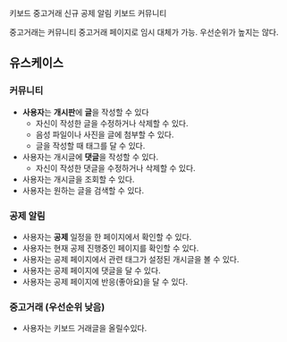 
키보드 중고거래
신규 공제 알림
키보드 커뮤니티

중고거래는 커뮤니티 중고거래 페이지로 임시 대체가 가능. 우선순위가 높지는 않다.
## 유스케이스

### 커뮤니티
- **사용자**는 **개시판**에 **글**을 작성할 수 있다
	- 자신이 작성한 글을 수정하거나 삭제할 수 있다.
	- 음성 파일이나 사진을 글에 첨부할 수 있다.
	- 글을 작성할 때 태그를 달 수 있다.
- 사용자는 개시글에 **댓글**을 작성할 수 있다.
	- 자신이 작성한 댓글을 수정하거나 삭제할 수 있다.
- 사용자는 개시글을 조회할 수 있다.
- 사용자는 원하는 글을 검색할 수 있다.

### 공제 알림
- 사용자는 **공제** 일정을 한 페이지에서 확인할 수 있다.
- 사용자는 현재 공제 진행중인 페이지를 확인할 수 있다.
- 사용자는 공제 페이지에서 관련 태그가 설정된 개시글을 볼 수 있다.
- 사용자는 공제 페이지에 댓글을 달 수 있다.
- 사용자는 공제 페이지에 반응(좋아요)을 달 수 있다.

### 중고거래 (우선순위 낮음)
- 사용자는 키보드 거래글을 올릴수있다.

